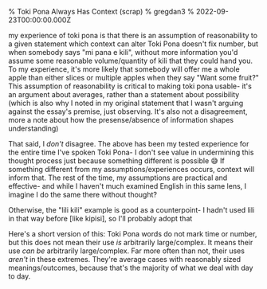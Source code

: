 % Toki Pona Always Has Context (scrap)
% gregdan3
% 2022-09-23T00:00:00.000Z

my experience of toki pona is that there is an assumption of reasonability to a given statement which context can alter
Toki Pona doesn't fix number, but when somebody says "mi pana e kili", without more information you'd assume some reasonable volume/quantity of kili that they could hand you. To my experience, it's more likely that somebody will offer me a whole apple than either slices or multiple apples when they say "Want some fruit?"
This assumption of reasonability is critical to making toki pona usable- it's an argument about averages, rather than a statement about possibility
(which is also why I noted in my original statement that I wasn't arguing against the essay's premise, just observing. It's also not a disagreement, more a note about how the presense/absence of information shapes understanding)

That said, I _don't_ disagree. The above has been my tested experience for the entire time I've spoken Toki Pona- I don't see value in undermining this thought process just because something different is possible :sweat_smile: If something different from my assumptions/experiences occurs, context will inform that. The rest of the time, my assumptions are practical and effective- and while I haven't much examined English in this same lens, I imagine I do the same there without thought?

Otherwise, the "lili kili" example is good as a counterpoint- I hadn't used lili in that way before [like kipisi], so I'll probably adopt that

Here's a short version of this:
Toki Pona words do not mark time or number, but this does not mean their use _is_ arbitrarily large/complex. It means their use _can be_ arbitrarily large/complex.
Far more often than not, their uses _aren't_ in these extremes. They're average cases with reasonably sized meanings/outcomes, because that's the majority of what we deal with day to day.
